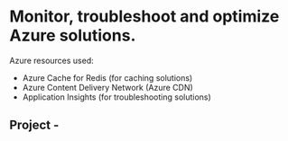 # Monitor, troubleshoot and  optimize Azure solutions. 

Azure resources used:
- Azure Cache for Redis (for caching solutions)
- Azure Content Delivery Network (Azure CDN)
- Application Insights (for troubleshooting solutions)

## Project - 